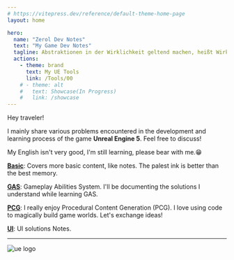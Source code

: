 ```yaml
---
# https://vitepress.dev/reference/default-theme-home-page
layout: home

hero:
  name: "Zerol Dev Notes"
  text: "My Game Dev Notes"
  tagline: Abstraktionen in der Wirklichkeit geltend machen, heißt Wirklichkeit zerstören. </br>对现实的抽象就是对现实的毁灭 -- Hegel
  actions:
    - theme: brand
      text: My UE Tools
      link: /Tools/00
    # - theme: alt
    #   text: Showcase(In Progress)
    #   link: /showcase
---
```

Hey traveler!

I mainly share various problems encountered in the development and learning process of the game **Unreal Engine 5**. Feel free to discuss!

My English isn't very good, I'm still learning, please bear with me.😁


**[Basic](./Basic/00.md)**: Covers more basic content, like notes. The palest ink is better than the best memory.

**[GAS](./GAS/00.md)**: Gameplay Abilities System. I'll be documenting the solutions I understand while learning GAS.

**[PCG](./PCG/00.md)**: I really enjoy Procedural Content Generation (PCG). I love using code to magically build game worlds. Let's exchange ideas!

**[UI](./UI/00.md)**:  UI solutions Notes.


---
![ue logo](assets/images/index_image.png)
